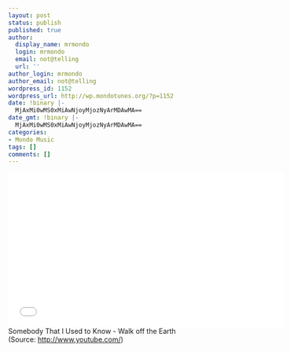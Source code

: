 ```yaml
---
layout: post
status: publish
published: true
author:
  display_name: mrmondo
  login: mrmondo
  email: not@telling
  url: ''
author_login: mrmondo
author_email: not@telling
wordpress_id: 1152
wordpress_url: http://wp.mondotunes.org/?p=1152
date: !binary |-
  MjAxMi0wMS0xMiAwNjoyMjozNyArMDAwMA==
date_gmt: !binary |-
  MjAxMi0wMS0xMiAwNjoyMjozNyArMDAwMA==
categories:
- Mondo Music
tags: []
comments: []
---
```

<iframe width="560" height="315" src="//www.youtube.com/embed/d9NF2edxy-M" frameborder="0"> </iframe>
Somebody That I Used to Know - Walk off the Earth
<div class="attribution">(<span>Source:</span> <a href="http://www.youtube.com/">http://www.youtube.com/</a>)</div>
